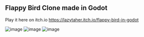 ## Flappy Bird Clone made in Godot
Play it here on itch.io  https://lazytaher.itch.io/flappy-bird-in-godot

![image](https://github.com/user-attachments/assets/577962b1-9530-4534-8572-904a6ad77eb7) ![image](https://github.com/user-attachments/assets/55bbd0c9-9136-4725-8e42-6c781ae442b1) ![image](https://github.com/user-attachments/assets/b0b073a4-447b-42c3-8357-6468973a165e)
